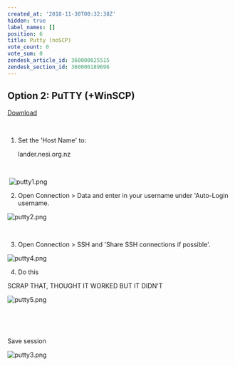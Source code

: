 ```yaml
---
created_at: '2018-11-30T00:32:38Z'
hidden: true
label_names: []
position: 6
title: Putty (noSCP)
vote_count: 0
vote_sum: 0
zendesk_article_id: 360000625515
zendesk_section_id: 360000189696
---
```


## Option 2: PuTTY (+WinSCP)

[Download](https://www.chiark.greenend.org.uk/~sgtatham/putty/latest.html)

 

1. Set the 'Host Name' to:

    lander.nesi.org.nz

 

 ![putty1.png](../../includes/images/putty1.png)

2. Open Connection &gt; Data and enter in your username under
'Auto-Login username. 

![putty2.png](../../includes/images/putty2.png)

 

3. Open Connection &gt; SSH and 'Share SSH connections if possible'.

![putty4.png](../../includes/images/putty4.png)

4. Do this

SCRAP THAT, THOUGHT IT WORKED BUT IT DIDN'T

![putty5.png](../../includes/images/putty5.png)

 

 

Save session

![putty3.png](../../includes/images/putty3.png)
